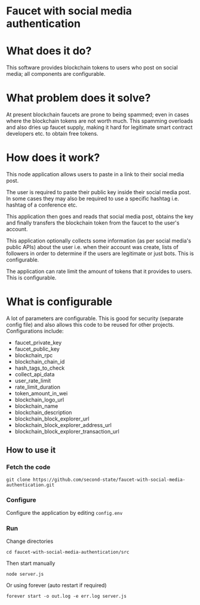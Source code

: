 # Faucet with social media authentication

# What does it do?

This software provides blockchain tokens to users who post on social media; all components are configurable.

# What problem does it solve?

At present blockchain faucets are prone to being spammed; even in cases where the blockchain tokens are not worth much. This spamming overloads and also dries up faucet supply, making it hard for legitimate smart contract developers etc. to obtain free tokens.

# How does it work?

This node application allows users to paste in a link to their social media post. 

The user is required to paste their public key inside their social media post. In some cases they may also be required to use a specific hashtag i.e. hashtag of a conference etc. 

This application then goes and reads that social media post, obtains the key and finally transfers the blockchain token from the faucet to the user's account.

This application optionally collects some information (as per social media's public APIs) about the user i.e. when their account was create, lists of followers in order to determine if the users are legitimate or just bots. This is configurable.

The application can rate limit the amount of tokens that it provides to users. This is configurable.

# What is configurable
A lot of parameters are configurable. This is good for security (separate config file) and also allows this code to be reused for other projects. Configurations include:
- faucet_private_key
- faucet_public_key
- blockchain_rpc
- blockchain_chain_id
- hash_tags_to_check
- collect_api_data
- user_rate_limit
- rate_limit_duration
- token_amount_in_wei
- blockchain_logo_url
- blockchain_name
- blockchain_description
- blockchain_block_explorer_url
- blockchain_block_explorer_address_url
- blockchain_block_explorer_transaction_url

## How to use it

### Fetch the code

```
git clone https://github.com/second-state/faucet-with-social-media-authentication.git
```

### Configure 

Configure the application by editing `config.env`

### Run 

Change directories

```
cd faucet-with-social-media-authentication/src
```

Then start manually

```
node server.js
```

Or using forever (auto restart if required)

```
forever start -o out.log -e err.log server.js
```
